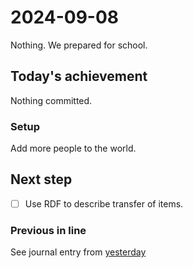 <!--
SPDX-FileCopyrightText: 2024 André Jaenisch

SPDX-License-Identifier: AGPL-3.0-or-later
-->

# 2024-09-08

Nothing. We prepared for school.

## Today's achievement

Nothing committed.

### Setup

Add more people to the world.

## Next step

- [ ] Use RDF to describe transfer of items.

### Previous in line

See journal entry from [yesterday][yesterday]

[yesterday]: ./2024-09-07.md
